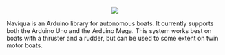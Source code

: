 <p style="text-align: center"><img src="https://github.com/VenkataPendyala/Naviqua/assets/167150994/686bb86a-8d05-450e-a755-8cd15bc46119"></p>


Naviqua is an Arduino library for autonomous boats. It currently supports both the Arduino Uno and the Arduino Mega. This system works best on boats with a thruster and a rudder, but can be used to some extent on twin motor boats. 
